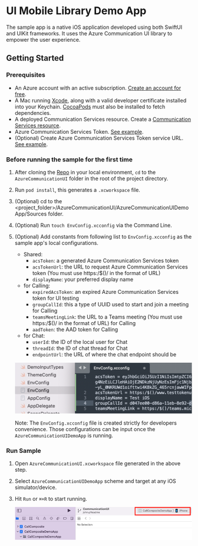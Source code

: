 # UI Mobile Library Demo App 

The sample app is a native iOS application developed using both SwiftUI and UIKit frameworks. It uses the Azure Communication UI library to empower the user experience.

## Getting Started

### Prerequisites

- An Azure account with an active subscription. [Create an account for free](https://azure.microsoft.com/free/?WT.mc_id=A261C142F).
- A Mac running [Xcode](https://go.microsoft.com/fwLink/p/?LinkID=266532), along with a valid developer certificate installed into your Keychain. [CocoaPods](https://cocoapods.org/) must also be installed to fetch dependencies.
- A deployed Communication Services resource. Create a [Communication Services resource](https://docs.microsoft.com/azure/communication-services/quickstarts/create-communication-resource).
- Azure Communication Services Token. [See example](https://docs.microsoft.com/en-us/azure/communication-services/quickstarts/identity/quick-create-identity).
- (Optional) Create Azure Communication Services Token service URL. [See example](https://docs.microsoft.com/azure/communication-services/tutorials/trusted-service-tutorial).


### Before running the sample for the first time

1. After cloning the [Repo](https://github.com/Azure/azure-communication-ui-library-ios) in your local environment, `cd` to the `AzureCommunicationUI` folder in the root of the project directory.
2. Run `pod install`, this generates a `.xcworkspace` file.
3. (Optional) cd to the <project_folder>/AzureCommunicationUI/AzureCommunicationUIDemoApp/Sources folder.
4. (Optional) Run `touch EnvConfig.xcconfig` via the Command Line. 
5. (Optional) Add constants from following list to `EnvConfig.xcconfig` as the sample app's local configurations. 
   - Shared:
      - `acsToken`: a generated Azure Communication Services token
      - `acsTokenUrl`: the URL to request Azure Communication Services token (You must use https:/$()/ in the format of URL)
      - `displayName`: your preferred display name
   - for Calling:
      - `expiredAcsToken`: an expired Azure Communication Services token for UI testing
      - `groupCallId`: this a type of UUID used to start and join a meeting for Calling
      - `teamsMeetingLink`: the URL to a Teams meeting (You must use https:/$()/ in the format of URL) for Calling
      - `aadToken`: the AAD token for Calling
   - for Chat:
      - `userId`: the ID of the local user for Chat
      - `threadId`: the ID of chat thread for Chat
      - `endpointUrl`: the URL of where the chat endpoint should be

    ![EnvConfig](/docs/images/EnvConfig.png)

    Note: The `EnvConfig.xcconfig` file is created strictly for developers convenience. Those configurations can be input once the `AzureCommunicationUIDemoApp` is running.

### Run Sample

1. Open `AzureCommunicationUI.xcworkspace` file generated in the above step.
2. Select `AzureCommunicationUIDemoApp` scheme and target at any iOS simulator/device.
3. Hit `Run` or `⌘+R` to start running.

    ![SelectSimulator](/docs/images/SelectSimulator.png)
    
